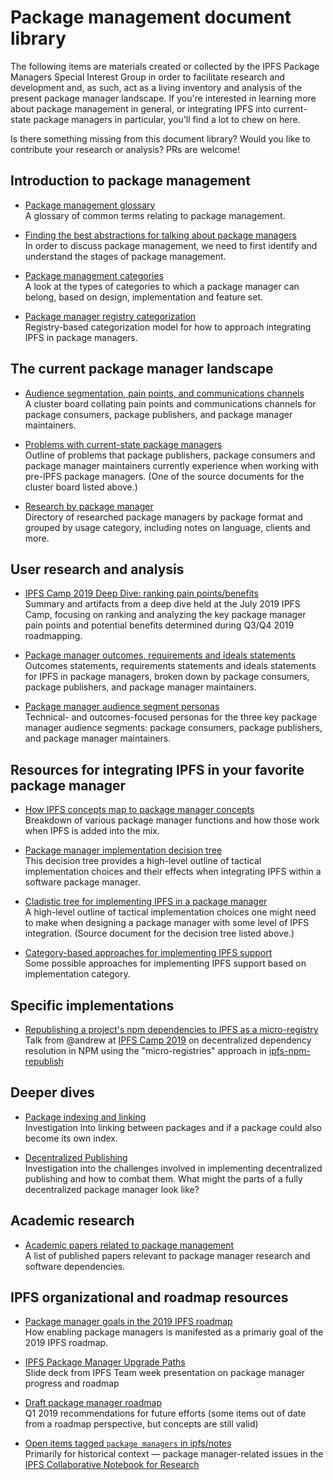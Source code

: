 # Package management document library

The following items are materials created or collected by the IPFS Package Managers Special Interest Group in order to facilitate research and development and, as such, act as a living inventory and analysis of the present package manager landscape. If you're interested in learning more about package management in general, or integrating IPFS into current-state package managers in particular, you'll find a lot to chew on here.

Is there something missing from this document library? Would you like to contribute your research or analysis? PRs are welcome!

## Introduction to package management

- [Package management glossary](glossary.md)<br/>
A glossary of common terms relating to package management.

- [Finding the best abstractions for talking about package managers](abstractions.md)<br/>
In order to discuss package management, we need to first identify and understand the stages of package management.

- [Package management categories](categories.md)<br/>
A look at the types of categories to which a package manager can belong, based on design, implementation and feature set.

- [Package manager registry categorization](https://docs.google.com/document/d/1WwekeTJ4tAPjLVDnfIt-dXrgu7vGD29T07EQWN2_G-A/edit#heading=h.kgd4ngectp6q)<br/>
Registry-based categorization model for how to approach integrating IPFS in package managers.

## The current package manager landscape

- [Audience segmentation, pain points, and communications channels](https://app.mural.co/t/protocollabs6957/m/protocollabs6957/1557168696127/577c9453a3c51199c8163cf0fe5701294e55f99b)<br/>
A cluster board collating pain points and communications channels for package consumers, package publishers, and package manager maintainers.

- [Problems with current-state package managers](problems.md)<br/>
Outline of problems that package publishers, package consumers and package manager maintainers currently experience when working with pre-IPFS package managers. (One of the source documents for the cluster board listed above.)

- [Research by package manager](../package-managers)<br/>
Directory of researched package managers by package format and grouped by usage category, including notes on language, clients and more.

## User research and analysis

- [IPFS Camp 2019 Deep Dive: ranking pain points/benefits](https://github.com/ipfs/camp/tree/master/DEEP_DIVES/package-managers)<br/>
Summary and artifacts from a deep dive held at the July 2019 IPFS Camp, focusing on ranking and analyzing the key package manager pain points and potential benefits determined during Q3/Q4 2019 roadmapping.

- [Package manager outcomes, requirements and ideals statements](https://app.mural.co/t/protocollabs6957/m/protocollabs6957/1557168696127/577c9453a3c51199c8163cf0fe5701294e55f99b)<br/>
Outcomes statements, requirements statements and ideals statements for IPFS in package managers, broken down by package consumers, package publishers, and package manager maintainers.

- [Package manager audience segment personas](https://app.mural.co/t/protocollabs6957/m/protocollabs6957/1557515371017/a3b880188663ebd3655bcbc2388d1e47e52cc4f1)<br/>
Technical- and outcomes-focused personas for the three key package manager audience segments: package consumers, package publishers, and package manager maintainers.

## Resources for integrating IPFS in your favorite package manager

- [How IPFS concepts map to package manager concepts](concepts.md)<br/>
Breakdown of various package manager functions and how those work when IPFS is added into the mix.

- [Package manager implementation decision tree](https://app.mural.co/t/protocollabs6957/m/protocollabs6957/1556717261380/7d93181e586fc3416ef88a42ba6d6df4b964c89b)<br/>
This decision tree provides a high-level outline of tactical implementation choices and their effects when integrating IPFS within a software package manager.

- [Cladistic tree for implementing IPFS in a package manager](tree.md)<br/>
A high-level outline of tactical implementation choices one might need to make when designing a package manager with some level of IPFS integration. (Source document for the decision tree listed above.)

- [Category-based approaches for implementing IPFS support](https://github.com/ipfs/package-managers/blob/master/docs/category-based-implementation.md)<br/>
Some possible approaches for implementing IPFS support based on implementation category.

## Specific implementations

- [Republishing a project's npm dependencies to IPFS as a micro-registry](https://drive.google.com/file/d/1ExdN_t7xV2mEldjri5WXNDPU5hL4wa4q/view)<br/>
Talk from @andrew at [IPFS Camp 2019](https://github.com/ipfs/camp/) on decentralized dependency resolution in NPM using the "micro-registries" approach in [ipfs-npm-republish](https://github.com/andrew/ipfs-npm-republish)

## Deeper dives

- [Package indexing and linking](linking.md)<br/>
Investigation into linking between packages and if a package could also become its own index.

- [Decentralized Publishing](decentralization.md)<br/>
Investigation into the challenges involved in implementing decentralized publishing and how to combat them. What might the parts of a fully decentralized package manager look like?

## Academic research

- [Academic papers related to package management](papers.md)<br/>
A list of published papers relevant to package manager research and software dependencies.

## IPFS organizational and roadmap resources

- [Package manager goals in the 2019 IPFS roadmap](https://github.com/ipfs/roadmap#-package-managers-d1-e5-i3)<br/>
How enabling package managers is manifested as a primariy goal of the 2019 IPFS roadmap.

- [IPFS Package Manager Upgrade Paths](ipfs-package-managers-upgrade-paths.pdf)<br/>
Slide deck from IPFS Team week presentation on package manager progress and roadmap

- [Draft package manager roadmap](https://docs.google.com/document/d/1-HtUiRpMzYq9to56ShCGyCr-NCZ6TR49Zl-b5HHJdm0/edit#heading=h.5zpzsg32y0bx)<br/>
Q1 2019 recommendations for future efforts (some items out of date from a roadmap perspective, but concepts are still valid)

- [Open items tagged `package managers` in ipfs/notes](https://github.com/ipfs/notes/issues?q=is%3Aissue+is%3Aopen+sort%3Aupdated-desc+label%3A%22package+managers%22)<br/>
Primarily for historical context — package manager-related issues in the [IPFS Collaborative Notebook for Research](https://github.com/ipfs/notes)
